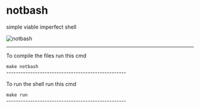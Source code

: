 # notbash
simple viable imperfect shell

![notbash](https://github.com/user-attachments/assets/ba4f2f8f-1394-4d93-8eff-ed3d9cc23515)

--------------------------------------------------
<p>To compile the files run this cmd</p>
<code>make notbash</code><br>
--------------------------------------------------
<p>To run the shell run this cmd</p>
<code>make run</code><br>
--------------------------------------------------

